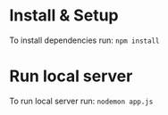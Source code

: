 # Install & Setup
To install dependencies run: 
```npm install```

# Run local server
To run local server run: ```nodemon app.js```